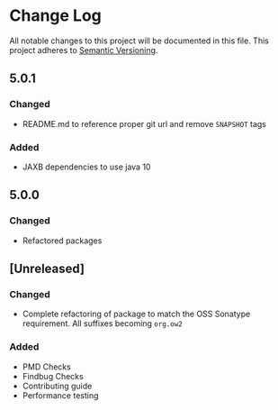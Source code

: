 # Change Log
All notable changes to this project will be documented in this file.
This project adheres to [Semantic Versioning](http://semver.org/).

## 5.0.1
### Changed
- README.md to reference proper git url and remove `SNAPSHOT` tags

### Added
- JAXB dependencies to use java 10

## 5.0.0
### Changed
- Refactored packages

## [Unreleased]
### Changed
- Complete refactoring of package to match the OSS Sonatype requirement. All suffixes becoming `org.ow2`

### Added
- PMD Checks
- Findbug Checks
- Contributing guide
- Performance testing

